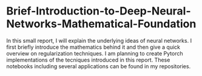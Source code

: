 # Brief-Introduction-to-Deep-Neural-Networks-Mathematical-Foundation
In this small report, I will explain the underlying ideas of neural networks. 
I first briefly introduce the mathematics behind it and then give a quick overview on regularization techniques. 
I am planning to create Pytorch implementations of the tecniques introduced in this report. 
These notebooks including several applications can be found in my repositories. 
